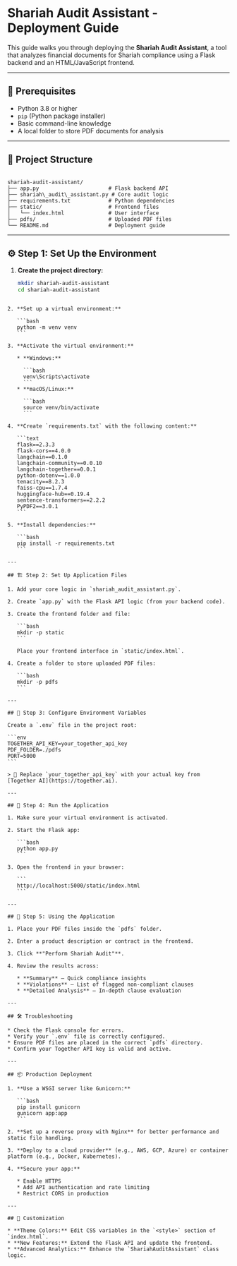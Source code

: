 # Shariah Audit Assistant - Deployment Guide

This guide walks you through deploying the **Shariah Audit Assistant**, a tool that analyzes financial documents for Shariah compliance using a Flask backend and an HTML/JavaScript frontend.

---

## 🧰 Prerequisites

- Python 3.8 or higher
- `pip` (Python package installer)
- Basic command-line knowledge
- A local folder to store PDF documents for analysis

---

## 📁 Project Structure

```

shariah-audit-assistant/
├── app.py                      # Flask backend API
├── shariah\_audit\_assistant.py # Core audit logic
├── requirements.txt            # Python dependencies
├── static/                     # Frontend files
│   └── index.html              # User interface
├── pdfs/                       # Uploaded PDF files
└── README.md                   # Deployment guide

````

---

## ⚙️ Step 1: Set Up the Environment

1. **Create the project directory:**

   ```bash
   mkdir shariah-audit-assistant
   cd shariah-audit-assistant
````

2. **Set up a virtual environment:**

   ```bash
   python -m venv venv
   ```

3. **Activate the virtual environment:**

   * **Windows:**

     ```bash
     venv\Scripts\activate
     ```
   * **macOS/Linux:**

     ```bash
     source venv/bin/activate
     ```

4. **Create `requirements.txt` with the following content:**

   ```text
   flask==2.3.3
   flask-cors==4.0.0
   langchain==0.1.0
   langchain-community==0.0.10
   langchain-together==0.0.1
   python-dotenv==1.0.0
   tenacity==8.2.3
   faiss-cpu==1.7.4
   huggingface-hub==0.19.4
   sentence-transformers==2.2.2
   PyPDF2==3.0.1
   ```

5. **Install dependencies:**

   ```bash
   pip install -r requirements.txt
   ```

---

## 🏗️ Step 2: Set Up Application Files

1. Add your core logic in `shariah_audit_assistant.py`.

2. Create `app.py` with the Flask API logic (from your backend code).

3. Create the frontend folder and file:

   ```bash
   mkdir -p static
   ```

   Place your frontend interface in `static/index.html`.

4. Create a folder to store uploaded PDF files:

   ```bash
   mkdir -p pdfs
   ```

---

## 🔐 Step 3: Configure Environment Variables

Create a `.env` file in the project root:

```env
TOGETHER_API_KEY=your_together_api_key
PDF_FOLDER=./pdfs
PORT=5000
```

> 🔑 Replace `your_together_api_key` with your actual key from [Together AI](https://together.ai).

---

## 🚀 Step 4: Run the Application

1. Make sure your virtual environment is activated.

2. Start the Flask app:

   ```bash
   python app.py
   ```

3. Open the frontend in your browser:

   ```
   http://localhost:5000/static/index.html
   ```

---

## 🧪 Step 5: Using the Application

1. Place your PDF files inside the `pdfs` folder.

2. Enter a product description or contract in the frontend.

3. Click **"Perform Shariah Audit"**.

4. Review the results across:

   * **Summary** – Quick compliance insights
   * **Violations** – List of flagged non-compliant clauses
   * **Detailed Analysis** – In-depth clause evaluation

---

## 🛠️ Troubleshooting

* Check the Flask console for errors.
* Verify your `.env` file is correctly configured.
* Ensure PDF files are placed in the correct `pdfs` directory.
* Confirm your Together API key is valid and active.

---

## 📦 Production Deployment

1. **Use a WSGI server like Gunicorn:**

   ```bash
   pip install gunicorn
   gunicorn app:app
   ```

2. **Set up a reverse proxy with Nginx** for better performance and static file handling.

3. **Deploy to a cloud provider** (e.g., AWS, GCP, Azure) or container platform (e.g., Docker, Kubernetes).

4. **Secure your app:**

   * Enable HTTPS
   * Add API authentication and rate limiting
   * Restrict CORS in production

---

## 🎨 Customization

* **Theme Colors:** Edit CSS variables in the `<style>` section of `index.html`.
* **New Features:** Extend the Flask API and update the frontend.
* **Advanced Analytics:** Enhance the `ShariahAuditAssistant` class logic.
